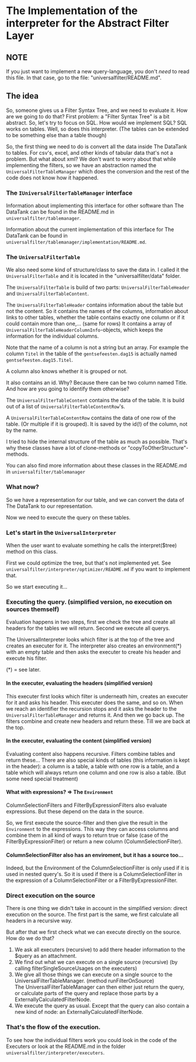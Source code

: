 The Implementation of the interpreter for the Abstract Filter Layer
===================================================================

NOTE
----
If you just want to implement a new query-language, you don't _need_ to read this file. In that case, go to the file: "universalfilter/README.md".


The idea
--------

So, someone gives us a Filter Syntax Tree, and we need to evaluate it. How are we going to do that? 
First problem: a "Filter Syntax Tree" is a bit abstract. So, let's try to focus on SQL. How would we implement SQL? 
SQL works on tables. Well, so does this interpreter. (The tables can be extended to be something else than a table though) 

So, the first thing we need to do is convert all the data inside The DataTank to tables. For csv's, excel, and other kinds of tabular data that's not a problem. But what about xml?
We don't want to worry about that while implementing the filters, so we have an abstraction named the ``UniversalFilterTableManager`` which does the conversion and the rest of the code does not know how it happened.

### The ``IUniversalFilterTableManager`` interface

Information about implementing this interface for other software than The DataTank can be found in the README.md in ``universalfilter/tablemanager``.

Information about the current implementation of this interface for The DataTank can be found in ``universalfilter/tablemanager/implementation/README.md``.

### The ``UniversalFilterTable``

We also need some kind of structure/class to save the data in. I called it the ``UniversalFilterTable`` and it is located in the "universalfilter/data" folder.

The ``UniversalFilterTable`` is build of two parts: ``UniversalFilterTableHeader`` and ``UniversalFilterTableContent``. 

The ``UniversalFilterTableHeader`` contains information about the table but not the content. So it contains the names of the columns, information about links to other tables, whether the table contains exactly one column or if it could contain more than one,... (same for rows)
It contains a array of ``UniversalFilterTableHeaderColumnInfo``-objects, which keeps the information for the individual columns. 

Note that the name of a column is not a string but an array. For example the column ``Titel`` in the table of the ``gentsefeesten.dag15`` is actually named ``gentsefeesten.dag15.Titel``.

A column also knows whether it is grouped or not.

It also contains an id. Why? Because there can be two column named Title. And how are you going to identify them otherwise?

The ``UniversalFilterTableContent`` contains the data of the table. 
It is build out of a list of ``UniversalFilterTableContentRow``'s. 

A ``UniversalFilterTableContentRow`` contains the data of one row of the table. (Or multiple if it is grouped). It is saved by the id(!) of the column, not by the name.

I tried to hide the internal structure of the table as much as possible. That's why these classes have a lot of clone-methods or "copyToOtherStructure"-methods. 

You can also find more information about these classes in the README.md in ``universalfilter/tablemanager``

### What now?
So we have a representation for our table, and we can convert the data of The DataTank to our representation.

Now we need to execute the query on these tables.


### Let's start in the ``UniversalInterpreter``

When the user want to evaluate something he calls the interpret($tree) method on this class. 

First we could optimize the tree, but that's not implemented yet. See ``universalfilter/interpreter/optimizer/README.md`` if you want to implement that.

So we start executing it...

### Executing the query. (simplified version, no execution on sources themself)

Evaluation happens in two steps, first we check the tree and create all headers for the tables we will return. Second we execute all querys.

The UniversalInterpreter looks which filter is at the top of the tree and creates an executer for it. 
The interpreter also creates an environment(*) with an empty table and then asks the executer to create his header and execute his filter. 

(*) = see later.

#### In the executer, evaluating the headers (simplified version)

This executer first looks which filter is underneath him, creates an executer for it and asks his header. This executer does the same, and so on. When we reach an identifier the recursion stops and it asks the header to the ``UniversalFilterTableManager`` and returns it. And then we go back up. The filters combine and create new headers and return these. Till we are back at the top.

#### In the executer, evaluating the content (simplified version)

Evaluating content also happens recursive. Filters combine tables and return these...
There are also special kinds of tables (this information is kept in the header): a column is a table, a table with one row is a table, and a table which will always return one column and one row is also a table. (But some need special treatment)

#### What with expressions? => The ``Environment``

ColumnSelectionFilters and FilterByExpressionFilters also evaluate expressions. But these depend on the data in the source. 

So, we first execute the source-filter and then give the result in the ``Environment`` to the expressions. This way they can access columns and combine them in all kind of ways to return true or false (case of the FilterByExpressionFilter) or return a new column (ColumnSelectionFilter).


#### ColumnSelectionFilter also has an enviroment, but it has a source too...

Indeed, but the Environment of the ColumnSelectionFilter is only used if it is used in nested query's. So it is used if there is a ColumnSelectionFilter in the expression of a ColumnSelectionFilter or a FilterByExpressionFilter.

### Direct execution on the source

There is one thing we didn't take in account in the simplified version: direct execution on the source.
The first part is the same, we first calculate all headers in a recursive way.

But after that we first check what we can execute directly on the source.
How do we do that?
1. We ask all executers (recursive) to add there header information to the $query as an attachment.
2. We find out what we can execute on a single source (recursive) (by calling filterSingleSourceUsages on the executers)
3. We give all those things we can execute on a single source to the UniversalFilterTableManager. (method runFilterOnSource)  
   The UniversalFilterTableManager can then either just return the query, 
   or calculate parts of the query and replace those parts by a ExternallyCalculatedFilterNode.
4. We execute the query as usual. Except that the query can also contain a new kind of node: an ExternallyCalculatedFilterNode.

### That's the flow of the execution. 

To see how the individual filters work you could look in the code of the Executers or look at the README.md in the folder ``universalfilter/interpreter/executers``.


